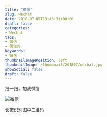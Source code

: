 ```yaml
---
title: "微信"
slug: wechat
date: 2018-07-05T19:43:31+08:00
draft: false
categories:
- Wechat
tags:
- 微信
- 侯俊青
keywords:
- 微信
thumbnailImagePosition: left
thumbnailImage: /thumbnail/201807/wechat.jpg
showSocial: false
draft: false
---
```

扫一扫，加我微信
<!--more-->

![微信](/thumbnail/201807/wechat.jpg)

长按识别图中二维码